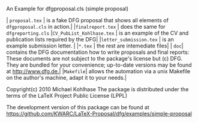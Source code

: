 An Example for dfgproposal.cls (simple proposal)


| ```proposal.tex``` | is a fake DFG proposal that shows all elements of ```dfgproposal.cls``` in action.|
|```finalreport.tex``` | does the same for ```dfgreporting.cls```
|```CV_PubList_Kohlhase.tex``` | is an example of the CV and publication lists required by the DFG|
|```letter_submission.tex``` | is an example submission letter. | 
|```*.tex``` |  the rest are intemediate files|
| ```doc```| contains the DFG documentation how to write proposals and 
			  final reports: These documents are not subject to the 
			  package's license but (c) DFG.  They are bundled for your 
			  convenience; up-to-date versions may be found at http://www.dfg.de.|
|```Makefile```| allows the automation via a unix Makefile on the author's machine, adapt it to your needs.|

Copyright(c) 2010 Michael Kohlhase
The package is distributed under the terms of the LaTeX Project Public License (LPPL)

The development version of this package can be found at
https://github.com/KWARC/LaTeX-Proposal/dfg/examples/simple-proposal

